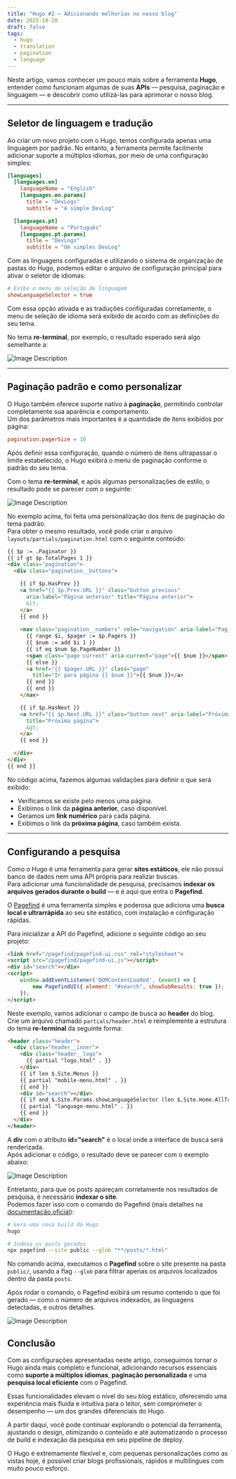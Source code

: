```yaml
---
title: "Hugo #2 — Adicionando melhorias no nosso blog"
date: 2025-10-20
draft: false
tags:
  - hugo
  - translation
  - pagination
  - language
---
```


Neste artigo, vamos conhecer um pouco mais sobre a ferramenta **Hugo**, entender como funcionam algumas de suas **APIs** — pesquisa, paginação e linguagem — e descobrir como utilizá-las para aprimorar o nosso blog.

---

## Seletor de linguagem e tradução

Ao criar um novo projeto com o Hugo, temos configurada apenas uma linguagem por padrão. No entanto, a ferramenta permite facilmente adicionar suporte a múltiplos idiomas, por meio de uma configuração simples:

```toml
[languages]
  [languages.en]
    languageName = "English"
    [languages.en.params]
      title = "DevLogs"
      subtitle = "A simple DevLog"

  [languages.pt]
    languageName = "Português"
    [languages.pt.params]
      title = "DevLogs"
      subtitle = "Um simples DevLog"
```

Com as linguagens configuradas e utilizando o sistema de organização de pastas do Hugo, podemos editar o arquivo de configuração principal para ativar o seletor de idiomas:

```toml
# Exibe o menu de seleção de linguagem
showLanguageSelector = true
```

Com essa opção ativada e as traduções configuradas corretamente, o menu de seleção de idioma será exibido de acordo com as definições do seu tema.

No tema **re-terminal**, por exemplo, o resultado esperado será algo semelhante a:

![Image Description](/devlogs/images/Pasted-image-20251020233751.png)

---

## Paginação padrão e como personalizar

O Hugo também oferece suporte nativo à **paginação**, permitindo controlar completamente sua aparência e comportamento.  
Um dos parâmetros mais importantes é a quantidade de itens exibidos por página:

```toml
pagination.pagerSize = 10
```

Após definir essa configuração, quando o número de itens ultrapassar o limite estabelecido, o Hugo exibirá o menu de paginação conforme o padrão do seu tema.

Com o tema **re-terminal**, e após algumas personalizações de estilo, o resultado pode se parecer com o seguinte:

![Image Description](/devlogs/images/Pasted-image-20251020234144.png)

No exemplo acima, foi feita uma personalização dos itens de paginação do tema padrão.  
Para obter o mesmo resultado, você pode criar o arquivo `layouts/partials/pagination.html` com o seguinte conteúdo:

```html
{{ $p := .Paginator }}
{{ if gt $p.TotalPages 1 }}
<div class="pagination">
  <div class="pagination__buttons">

    {{ if $p.HasPrev }}
    <a href="{{ $p.Prev.URL }}" class="button previous"
      aria-label="Página anterior" title="Página anterior">
      &lt;
    </a>
    {{ end }}
	
    <nav class="pagination__numbers" role="navigation" aria-label="Paginação">
      {{ range $i, $pager := $p.Pagers }}
      {{ $num := add $i 1 }}
      {{ if eq $num $p.PageNumber }}
      <span class="page current" aria-current="page">{{ $num }}</span>
      {{ else }}
      <a href="{{ $pager.URL }}" class="page"
        title="Ir para página {{ $num }}">{{ $num }}</a>
      {{ end }}
      {{ end }}
    </nav>

    {{ if $p.HasNext }}
    <a href="{{ $p.Next.URL }}" class="button next" aria-label="Próxima página"
      title="Próxima página">
      &gt;
    </a>
    {{ end }}

  </div>
</div>
{{ end }}
```

No código acima, fazemos algumas validações para definir o que será exibido:

- Verificamos se existe pelo menos uma página.  
- Exibimos o link da **página anterior**, caso disponível.  
- Geramos um **link numérico** para cada página.  
- Exibimos o link da **próxima página**, caso também exista.

---

## Configurando a pesquisa

Como o Hugo é uma ferramenta para gerar **sites estáticos**, ele não possui banco de dados nem uma API própria para realizar buscas.  
Para adicionar uma funcionalidade de pesquisa, precisamos **indexar os arquivos gerados durante o build** — e é aqui que entra o **Pagefind**.

O [Pagefind](https://pagefind.app/docs/) é uma ferramenta simples e poderosa que adiciona uma **busca local e ultrarrápida** ao seu site estático, com instalação e configuração rápidas.

Para inicializar a API do Pagefind, adicione o seguinte código ao seu projeto:

```html
<link href="/pagefind/pagefind-ui.css" rel="stylesheet">
<script src="/pagefind/pagefind-ui.js"></script>
<div id="search"></div>
<script>
    window.addEventListener('DOMContentLoaded', (event) => {
        new PagefindUI({ element: "#search", showSubResults: true });
    });
</script>
```

Neste exemplo, vamos adicionar o campo de busca ao **header** do blog.  
Crie um arquivo chamado `partials/header.html` e reimplemente a estrutura do tema **re-terminal** da seguinte forma:

```html
<header class="header">
  <div class="header__inner">
    <div class="header__logo">
      {{ partial "logo.html" . }}
    </div>
    {{ if len $.Site.Menus }}
    {{ partial "mobile-menu.html" . }}
    {{ end }}
    <div id="search"></div>
    {{ if and $.Site.Params.showLanguageSelector (len $.Site.Home.AllTranslations) }}
    {{ partial "language-menu.html" . }}
    {{ end }}
  </div>
</header>
```

A **div** com o atributo **id="search"** é o local onde a interface de busca será renderizada.  
Após adicionar o código, o resultado deve se parecer com o exemplo abaixo:

![Image Description](/devlogs/images/Pasted-image-20251021000348.png)

Entretanto, para que os posts apareçam corretamente nos resultados de pesquisa, é necessário **indexar o site**.  
Podemos fazer isso com o comando do Pagefind (mais detalhes na [documentação oficial](https://pagefind.app/docs/running-pagefind/)):

```bash
# Gera uma nova build do Hugo
hugo

# Indexa os posts gerados
npx pagefind --site public --glob "**/posts/*.html"
```

No comando acima, executamos o **Pagefind** sobre o site presente na pasta `public/`, usando a flag `--glob` para filtrar apenas os arquivos localizados dentro da pasta `posts`.

Após rodar o comando, o Pagefind exibirá um resumo contendo o que foi gerado — como o número de arquivos indexados, as linguagens detectadas, e outros detalhes.

![Image Description](/devlogs/images/Pasted-image-20251021000828.png)

## Conclusão

Com as configurações apresentadas neste artigo, conseguimos tornar o Hugo ainda mais completo e funcional, adicionando recursos essenciais como **suporte a múltiplos idiomas**, **paginação personalizada** e uma **pesquisa local eficiente** com o Pagefind.

Essas funcionalidades elevam o nível do seu blog estático, oferecendo uma experiência mais fluida e intuitiva para o leitor, sem comprometer o desempenho — um dos grandes diferenciais do Hugo.

A partir daqui, você pode continuar explorando o potencial da ferramenta, ajustando o design, otimizando o conteúdo e até automatizando o processo de build e indexação da pesquisa em seu pipeline de deploy.

O Hugo é extremamente flexível e, com pequenas personalizações como as vistas hoje, é possível criar blogs profissionais, rápidos e multilíngues com muito pouco esforço.